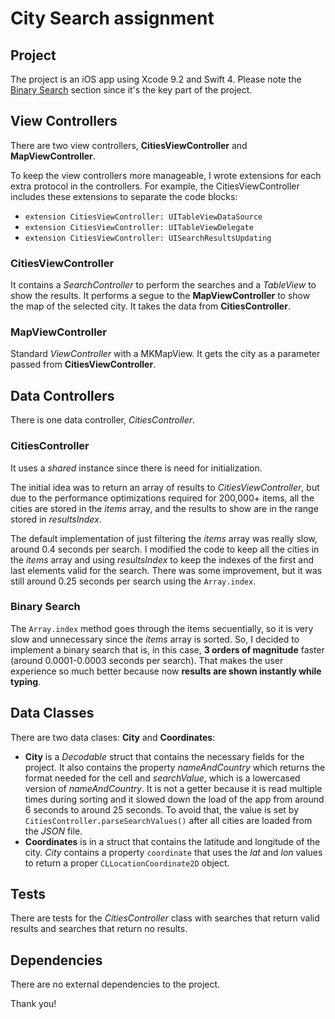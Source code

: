 # City Search assignment

## Project

The project is an iOS app using Xcode 9.2 and Swift 4. Please note the [Binary Search](#Binary-Search) section since it's the key part of the project.

## View Controllers

There are two view controllers, **CitiesViewController** and **MapViewController**.

To keep the view controllers more manageable, I wrote extensions for each extra protocol in the controllers. For example, the CitiesViewController includes these extensions to separate the code blocks:

* ```extension CitiesViewController: UITableViewDataSource```
* ```extension CitiesViewController: UITableViewDelegate```
* ```extension CitiesViewController: UISearchResultsUpdating```

### CitiesViewController

It contains a _SearchController_ to perform the searches and a _TableView_ to show the results. It performs a segue to the **MapViewController** to show the map of the selected city. It takes the data from **CitiesController**.

### MapViewController

Standard _ViewController_ with a MKMapView. It gets the city as a parameter passed from **CitiesViewController**.

## Data Controllers

There is one data controller, _CitiesController_.

### CitiesController

It uses a _shared_ instance since there is need for initialization.

The initial idea was to return an array of results to _CitiesViewController_, but due to the performance optimizations required for 200,000+ items, all the cities are stored in the _items_ array, and the results to show are in the range stored in _resultsIndex_.

The default implementation of just filtering the _items_ array was really slow, around 0.4 seconds per search. I modified the code to keep all the cities in the _items_ array and using _resultsIndex_ to keep the indexes of the first and last elements valid for the search. There was some improvement, but it was still around 0.25 seconds per search using the ```Array.index```.

### Binary Search

The ```Array.index``` method goes through the items secuentially, so it is very slow and unnecessary since the _items_ array is sorted. So, I decided to implement a binary search that is, in this case, **3 orders of magnitude** faster (around 0.0001-0.0003 seconds per search). That makes the user experience so much better because now **results are shown instantly while typing**.

## Data Classes

There are two data clases: **City** and **Coordinates**:
* **City** is a _Decodable_ struct that contains the necessary fields for the project. It also contains the property _nameAndCountry_ which returns the format needed for the cell and _searchValue_, which is a lowercased version of _nameAndCountry_. It is not a getter because it is read multiple times during sorting and it slowed down the load of the app from around 6 seconds to around 25 seconds. To avoid that, the value is set by ```CitiesController.parseSearchValues()``` after all cities are loaded from the _JSON_ file.
* **Coordinates** is in a struct that contains the latitude and longitude of the city. _City_ contains a property ```coordinate``` that uses the _lat_ and _lon_ values to return a proper ```CLLocationCoordinate2D``` object.

## Tests

There are tests for the _CitiesController_ class with searches that return valid results and searches that return no results.

## Dependencies

There are no external dependencies to the project.

Thank you!

